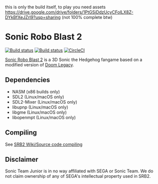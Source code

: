 this is only the build itself, to play you need assets <br>
https://drive.google.com/drive/folders/1PtGSiDdzUcyCFolLX8Z-DYkBfXeJZrl9?usp=sharing
(not 100% complete btw)


# Sonic Robo Blast 2

[![Build status](https://ci.appveyor.com/api/projects/status/399d4hcw9yy7hg2y?svg=true)](https://ci.appveyor.com/project/STJr/srb2)
[![Build status](https://travis-ci.org/STJr/SRB2.svg?branch=master)](https://travis-ci.org/STJr/SRB2)
[![CircleCI](https://circleci.com/gh/STJr/SRB2/tree/master.svg?style=svg)](https://circleci.com/gh/STJr/SRB2/tree/master)

[Sonic Robo Blast 2](https://srb2.org/) is a 3D Sonic the Hedgehog fangame based on a modified version of [Doom Legacy](http://doomlegacy.sourceforge.net/).

## Dependencies
- NASM (x86 builds only)
- SDL2 (Linux/macOS only)
- SDL2-Mixer (Linux/macOS only)
- libupnp (Linux/macOS only)
- libgme (Linux/macOS only)
- libopenmpt (Linux/macOS only)

## Compiling

See [SRB2 Wiki/Source code compiling](http://wiki.srb2.org/wiki/Source_code_compiling)

## Disclaimer
Sonic Team Junior is in no way affiliated with SEGA or Sonic Team. We do not claim ownership of any of SEGA's intellectual property used in SRB2.
